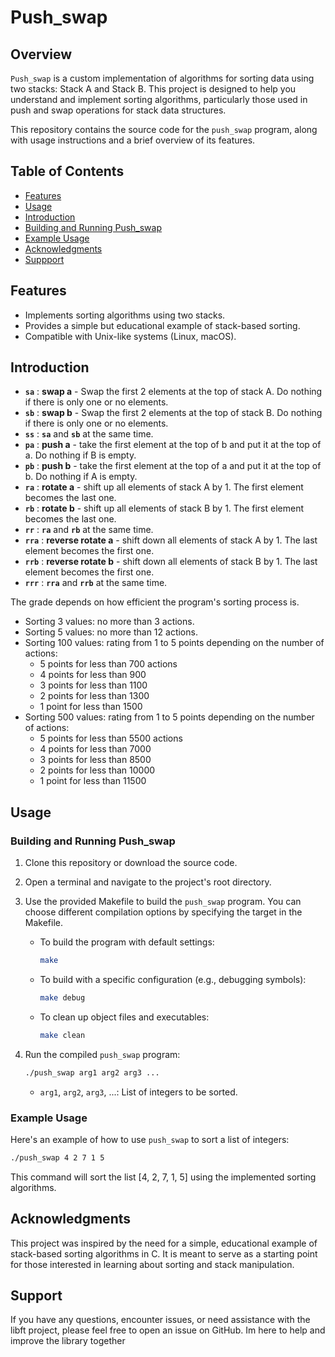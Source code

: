 # Push_swap

## Overview

`Push_swap` is a custom implementation of algorithms for sorting data using two stacks: Stack A and Stack B. This project is designed to help you understand and implement sorting algorithms, particularly those used in push and swap operations for stack data structures.

This repository contains the source code for the `push_swap` program, along with usage instructions and a brief overview of its features.

## Table of Contents

- [Features](#features)
- [Usage](#usage)
- [Introduction](#introduction)
- [Building and Running Push_swap](#building-and-running-push_swap)
- [Example Usage](#example-usage)
- [Acknowledgments](#acknowledgments)
- [Suppport](#support)

## Features

- Implements sorting algorithms using two stacks.
- Provides a simple but educational example of stack-based sorting.
- Compatible with Unix-like systems (Linux, macOS).

## Introduction

- **`sa`** : **swap a** - Swap the first 2 elements at the top of stack A. Do nothing if there is only one or no elements.
- **`sb`** : **swap b** - Swap the first 2 elements at the top of stack B. Do nothing if there is only one or no elements.
- **`ss`** : **`sa`** and **`sb`** at the same time.
- **`pa`** : **push a** - take the first element at the top of b and put it at the top of a. Do nothing if B is empty.
- **`pb`** : **push b** - take the first element at the top of a and put it at the top of b. Do nothing if A is empty.
- **`ra`** : **rotate a** - shift up all elements of stack A by 1. The first element becomes the last one.
- **`rb`** : **rotate b** - shift up all elements of stack B by 1. The first element becomes the last one.
- **`rr`** : **`ra`** and **`rb`** at the same time.
- **`rra`** : **reverse rotate a** - shift down all elements of stack A by 1. The last element becomes the first one.
- **`rrb`** : **reverse rotate b** - shift down all elements of stack B by 1. The last element becomes the first one.
- **`rrr`** : **`rra`** and **`rrb`** at the same time.

The grade depends on how efficient the program's sorting process is.
 
- Sorting 3 values: no more than 3 actions.
- Sorting 5 values: no more than 12 actions.
- Sorting 100 values: rating from 1 to 5 points depending on the number of actions:
  - 5 points for less than 700 actions
  - 4 points for less than 900
  - 3 points for less than 1100
  - 2 points for less than 1300
  - 1 point for less than 1500
- Sorting 500 values: rating from 1 to 5 points depending on the number of actions:
  - 5 points for less than 5500 actions
  - 4 points for less than 7000
  - 3 points for less than 8500
  - 2 points for less than 10000
  - 1 point for less than 11500


## Usage

### Building and Running Push_swap

1. Clone this repository or download the source code.

2. Open a terminal and navigate to the project's root directory.

3. Use the provided Makefile to build the `push_swap` program. You can choose different compilation options by specifying the target in the Makefile.

    - To build the program with default settings:

        ```bash
        make
        ```

    - To build with a specific configuration (e.g., debugging symbols):

        ```bash
        make debug
        ```

    - To clean up object files and executables:

        ```bash
        make clean
        ```

4. Run the compiled `push_swap` program:

    ```bash
    ./push_swap arg1 arg2 arg3 ...
    ```

    - `arg1`, `arg2`, `arg3`, ...: List of integers to be sorted.

### Example Usage

Here's an example of how to use `push_swap` to sort a list of integers:

```bash
./push_swap 4 2 7 1 5
```
This command will sort the list [4, 2, 7, 1, 5] using the implemented sorting algorithms.

## Acknowledgments

This project was inspired by the need for a simple, educational example of stack-based sorting algorithms in C. It is meant to serve as a starting point for those interested in learning about sorting and stack manipulation.

## Support 

If you have any questions, encounter issues, or need assistance with the libft project, please feel free to open an issue on GitHub. Im here to help and improve the library together
